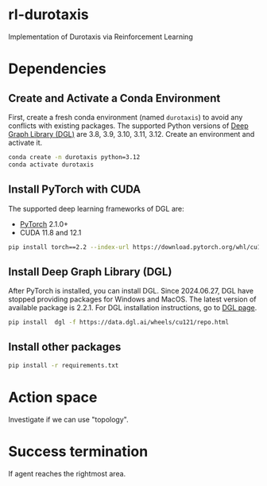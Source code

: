 # rl-durotaxis
Implementation of Durotaxis via Reinforcement Learning


# Dependencies
## Create and Activate a Conda Environment
First, create a fresh conda environment (named `durotaxis`) to avoid any conflicts with existing packages. The supported Python versions of [Deep Graph Library (DGL)](https://www.dgl.ai/pages/start.html) are 3.8, 3.9, 3.10, 3.11, 3.12. Create an environment and activate it.
```bash
conda create -n durotaxis python=3.12
conda activate durotaxis
```

## Install PyTorch with CUDA
The supported deep learning frameworks of DGL are:
* [PyTorch](https://pytorch.org/get-started/locally/) 2.1.0+
* CUDA 11.8 and 12.1
```bash
pip install torch==2.2 --index-url https://download.pytorch.org/whl/cu121
```

## Install Deep Graph Library (DGL)
After PyTorch is installed, you can install DGL. Since 2024.06.27, DGL have stopped providing packages for Windows and MacOS. The latest version of available package is 2.2.1. For DGL installation instructions, go to [DGL page](https://www.dgl.ai/pages/start.html).
```bash
pip install  dgl -f https://data.dgl.ai/wheels/cu121/repo.html
```

## Install other packages
```bash
pip install -r requirements.txt
```



# Action space
Investigate if we can use "topology".

# Success termination
If agent reaches the rightmost area.